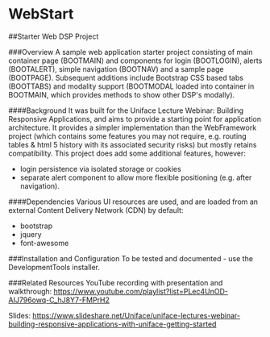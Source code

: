 # WebStart
##Starter Web DSP Project

###Overview
A sample web application starter project consisting of main container page (BOOTMAIN) and components for login (BOOTLOGIN), alerts (BOOTALERT), simple navigation (BOOTNAV) and a sample page (BOOTPAGE). Subsequent additions include Bootstrap CSS based tabs (BOOTTABS) and modality support (BOOTMODAL loaded into container in BOOTMAIN, which provides methods to show other DSP's modally).

####Background
It was built for the Uniface Lecture Webinar: Building Responsive Applications, and aims to provide a starting point for application architecture. It provides a simpler implementation than the WebFramework project (which contains some features you may not require, e.g. routing tables & html 5 history with its associated security risks) but mostly retains compatibility. This project does add some additional features, however:
- login persistence via isolated storage or cookies
- separate alert component to allow more flexible positioning (e.g. after navigation). 

####Dependencies
Various UI resources are used, and are loaded from an external Content Delivery Network (CDN) by default:
- bootstrap
- jquery
- font-awesome

###Installation and Configuration
To be tested and documented - use the DevelopmentTools installer.

###Related Resources
YouTube recording with presentation and walkthrough: https://www.youtube.com/playlist?list=PLec4UnOD-AIJ796owq-C_hJ8Y7-FMPrH2

Slides: https://www.slideshare.net/Uniface/uniface-lectures-webinar-building-responsive-applications-with-uniface-getting-started
